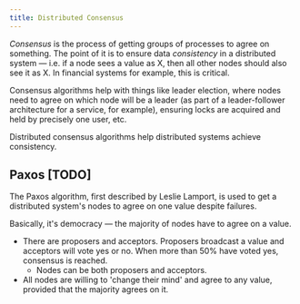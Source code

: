 ```yaml
---
title: Distributed Consensus
---
```


*Consensus* is the process of getting groups of processes to agree on something. The point of it is to ensure data *consistency* in a distributed system — i.e. if a node sees a value as X, then all other nodes should also see it as X. In financial systems for example, this is critical.

Consensus algorithms help with things like leader election, where nodes need to agree on which node will be a leader (as part of a leader-follower architecture for a service, for example), ensuring locks are acquired and held by precisely one user, etc.

Distributed consensus algorithms help distributed systems achieve consistency.

## Paxos [TODO]
The Paxos algorithm, first described by Leslie Lamport, is used to get a distributed system's nodes to agree on one value despite failures.

Basically, it's democracy — the majority of nodes have to agree on a value.
- There are proposers and acceptors. Proposers broadcast a value and acceptors will vote yes or no. When more than 50% have voted yes, consensus is reached.
    - Nodes can be both proposers and acceptors.
- All nodes are willing to 'change their mind' and agree to any value, provided that the majority agrees on it.
